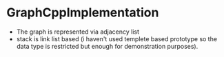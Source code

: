 # GraphCppImplementation

- The graph is represented via adjacency list
- stack is link list based (i haven't used templete based prototype so the data type is restricted but enough for demonstration purposes).
